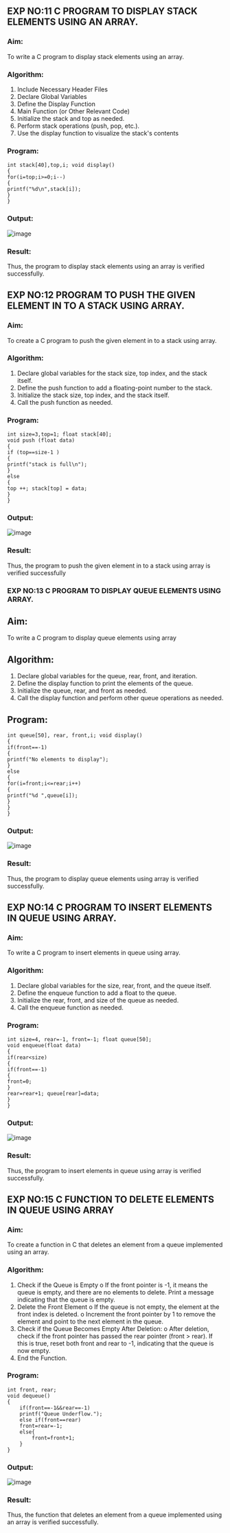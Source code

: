 ## EXP NO:11 C PROGRAM TO DISPLAY STACK ELEMENTS USING AN ARRAY.

### Aim:
To write a C program to display stack elements using an array.
### Algorithm:
1.	Include Necessary Header Files
2.	Declare Global Variables
3.	Define the Display Function
4.	Main Function (or Other Relevant Code)
5.	Initialize the stack and top as needed.
6.	Perform stack operations (push, pop, etc.).
7.	Use the display function to visualize the stack's contents
 
### Program:

```
int stack[40],top,i; void display()
{
for(i=top;i>=0;i--)
{
printf("%d\n",stack[i]);
}
}
```

### Output:

![image](https://github.com/user-attachments/assets/b5c67192-25e0-4464-818c-496e8a1f19c2)




### Result:
Thus, the program to display stack elements using an array is verified successfully.
 

## EXP NO:12  PROGRAM TO PUSH THE GIVEN ELEMENT IN TO A STACK USING ARRAY.
### Aim:
To create a C program to push the given element in to a stack using array.
### Algorithm:
1.	Declare global variables for the stack size, top index, and the stack itself.
2.	Define the push function to add a floating-point number to the stack.
3.	Initialize the stack size, top index, and the stack itself.
4.	Call the push function as needed.
 
### Program:

```
int size=3,top=1; float stack[40];
void push (float data)
{
if (top==size-1 )
{
printf("stack is full\n");
}
else
{
top ++; stack[top] = data;
}
}
```
### Output:
![image](https://github.com/user-attachments/assets/f9cd0ae7-87f8-4416-ad5c-c4c1b068ec1a)



### Result:
Thus, the program to push the given element in to a stack using array is verified successfully


 
### EXP NO:13 C PROGRAM TO DISPLAY QUEUE ELEMENTS USING ARRAY.
## Aim:
To write a C program to display queue elements using array

## Algorithm:
1.	Declare global variables for the queue, rear, front, and iteration.
2.	Define the display function to print the elements of the queue.
3.	Initialize the queue, rear, and front as needed.
4.	Call the display function and perform other queue operations as needed.
 
## Program:

```
int queue[50], rear, front,i; void display()
{
if(front==-1)
{
printf("No elements to display");
}
else
{
for(i=front;i<=rear;i++)
{
printf("%d ",queue[i]);
}
}
}
```
### Output:
![image](https://github.com/user-attachments/assets/53593c72-edf7-4b09-a04f-aab9c58e1a9f)



### Result:
Thus, the program to display queue elements using array is verified successfully.


 
## EXP NO:14 C PROGRAM TO INSERT ELEMENTS IN QUEUE USING ARRAY.
### Aim:
To write a C program to insert elements in queue using array.

### Algorithm:
1.	Declare global variables for the size, rear, front, and the queue itself.
2.	Define the enqueue function to add a float to the queue.
3.	Initialize the rear, front, and size of the queue as needed.
4.	Call the enqueue function as needed.

### Program:
```
int size=4, rear=-1, front=-1; float queue[50];
void enqueue(float data)
{
if(rear<size)
{
if(front==-1)
{
front=0;
}
rear=rear+1; queue[rear]=data;
}
}
```
### Output:

![image](https://github.com/user-attachments/assets/3438702b-75cb-4f19-a425-70dd0bcb6a0b)


### Result:
Thus, the program to insert elements in queue using array is verified successfully.



 
## EXP NO:15 C FUNCTION TO DELETE ELEMENTS IN QUEUE USING ARRAY

### Aim:

To create a function in C that deletes an element from a queue implemented using an array.

### Algorithm:

1.	Check if the Queue is Empty
o	If the front pointer is -1, it means the queue is empty, and there are no elements to delete. Print a message indicating that the queue is empty.
2.	Delete the Front Element
o	If the queue is not empty, the element at the front index is deleted.
o	Increment the front pointer by 1 to remove the element and point to the next element in the queue.
3.	Check if the Queue Becomes Empty After Deletion:
o	After deletion, check if the front pointer has passed the rear pointer (front > rear). If this is true, reset both front and rear to -1, indicating that the queue is now empty.
4.	End the Function.



### Program:
```
int front, rear;
void dequeue()
{
    if(front==-1&&rear==-1)
    printf("Queue Underflow.");
    else if(front==rear)
    front=rear=-1;
    else{
        front=front+1;
    }
}
```

### Output:
![image](https://github.com/user-attachments/assets/e2a1a962-6daa-48c0-8f25-a707a781b86e)


### Result:
Thus, the function that deletes an element from a queue implemented using an array is verified successfully.
